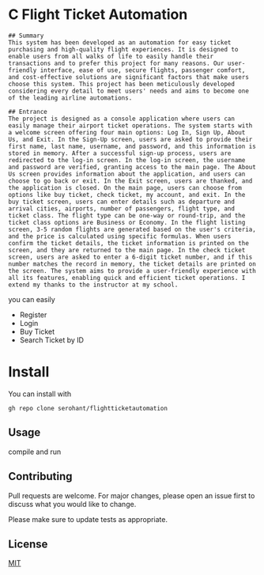 # C Flight Ticket Automation

    ## Summary
    This system has been developed as an automation for easy ticket purchasing and high-quality flight experiences. It is designed to enable users from all walks of life to easily handle their transactions and to prefer this project for many reasons. Our user-friendly interface, ease of use, secure flights, passenger comfort, and cost-effective solutions are significant factors that make users choose this system. This project has been meticulously developed considering every detail to meet users' needs and aims to become one of the leading airline automations.

    ## Entrance
    The project is designed as a console application where users can easily manage their airport ticket operations. The system starts with a welcome screen offering four main options: Log In, Sign Up, About Us, and Exit. In the Sign-Up screen, users are asked to provide their first name, last name, username, and password, and this information is stored in memory. After a successful sign-up process, users are redirected to the log-in screen. In the log-in screen, the username and password are verified, granting access to the main page. The About Us screen provides information about the application, and users can choose to go back or exit. In the Exit screen, users are thanked, and the application is closed. On the main page, users can choose from options like buy ticket, check ticket, my account, and exit. In the buy ticket screen, users can enter details such as departure and arrival cities, airports, number of passengers, flight type, and ticket class. The flight type can be one-way or round-trip, and the ticket class options are Business or Economy. In the flight listing screen, 3-5 random flights are generated based on the user's criteria, and the price is calculated using specific formulas. When users confirm the ticket details, the ticket information is printed on the screen, and they are returned to the main page. In the check ticket screen, users are asked to enter a 6-digit ticket number, and if this number matches the record in memory, the ticket details are printed on the screen. The system aims to provide a user-friendly experience with all its features, enabling quick and efficient ticket operations. I extend my thanks to the instructor at my school.

you can easily
- Register
- Login
- Buy Ticket
- Search Ticket by ID

# Install

You can install with

    gh repo clone serohant/flightticketautomation

## Usage
compile and run

## Contributing

Pull requests are welcome. For major changes, please open an issue first
to discuss what you would like to change.

Please make sure to update tests as appropriate.

## License

[MIT](https://choosealicense.com/licenses/mit/)

